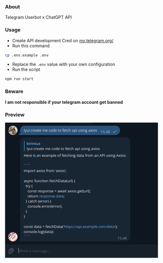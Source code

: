 ### About
Telegram Userbot x ChatGPT API

### Usage

- Create API development Cred on [my.telegram.org/](my.telegram.org/)
- Run this command

```sh
cp .env.example .env
```

- Replace the `.env` value with your own configuration
- Run the script

```sh
npm run start
```

### Beware

**I am not responsible if your telegram account get banned**

### Preview

![Prev usage](/images/prev.png)